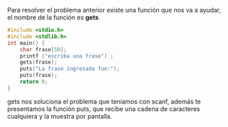 Para resolver el problema anterior existe una función que nos va a ayudar, el nombre de la función es **gets**.

``` c
#include <stdio.h>
#include <stdlib.h>
int main() {
    char frase[50];
    printf ("escriba una frase") ;
    gets(frase);
    puts("La frase ingresada fue:");
    puts(frase);
    return 0;
}
```

gets nos soluciona el problema que teníamos con scanf, además te presentamos la función puts, que recibe una cadena de caracteres cualquiera y la muestra por pantalla.
